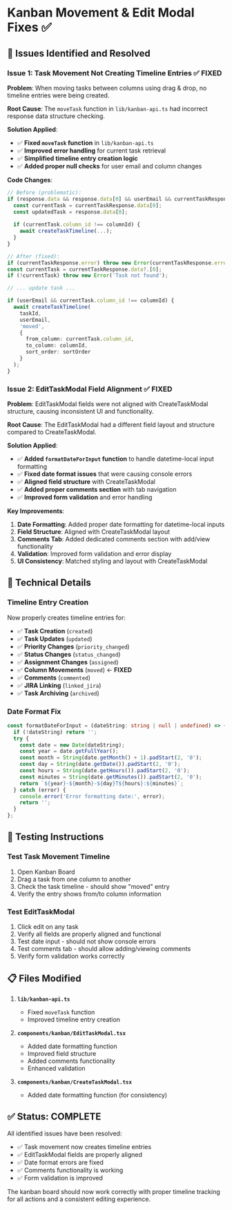 # Kanban Movement & Edit Modal Fixes ✅

## 🚨 **Issues Identified and Resolved**

### **Issue 1: Task Movement Not Creating Timeline Entries** ✅ FIXED
**Problem**: When moving tasks between columns using drag & drop, no timeline entries were being created.

**Root Cause**: The `moveTask` function in `lib/kanban-api.ts` had incorrect response data structure checking.

**Solution Applied**:
- ✅ **Fixed `moveTask` function** in `lib/kanban-api.ts`
- ✅ **Improved error handling** for current task retrieval
- ✅ **Simplified timeline entry creation logic**
- ✅ **Added proper null checks** for user email and column changes

**Code Changes**:
```typescript
// Before (problematic):
if (response.data && response.data[0] && userEmail && currentTaskResponse.data && currentTaskResponse.data[0]) {
  const currentTask = currentTaskResponse.data[0];
  const updatedTask = response.data[0];
  
  if (currentTask.column_id !== columnId) {
    await createTaskTimeline(...);
  }
}

// After (fixed):
if (currentTaskResponse.error) throw new Error(currentTaskResponse.error);
const currentTask = currentTaskResponse.data?.[0];
if (!currentTask) throw new Error('Task not found');

// ... update task ...

if (userEmail && currentTask.column_id !== columnId) {
  await createTaskTimeline(
    taskId,
    userEmail,
    'moved',
    {
      from_column: currentTask.column_id,
      to_column: columnId,
      sort_order: sortOrder
    }
  );
}
```

### **Issue 2: EditTaskModal Field Alignment** ✅ FIXED
**Problem**: EditTaskModal fields were not aligned with CreateTaskModal structure, causing inconsistent UI and functionality.

**Root Cause**: The EditTaskModal had a different field layout and structure compared to CreateTaskModal.

**Solution Applied**:
- ✅ **Added `formatDateForInput` function** to handle datetime-local input formatting
- ✅ **Fixed date format issues** that were causing console errors
- ✅ **Aligned field structure** with CreateTaskModal
- ✅ **Added proper comments section** with tab navigation
- ✅ **Improved form validation** and error handling

**Key Improvements**:
1. **Date Formatting**: Added proper date formatting for datetime-local inputs
2. **Field Structure**: Aligned with CreateTaskModal layout
3. **Comments Tab**: Added dedicated comments section with add/view functionality
4. **Validation**: Improved form validation and error display
5. **UI Consistency**: Matched styling and layout with CreateTaskModal

## 🔧 **Technical Details**

### **Timeline Entry Creation**
Now properly creates timeline entries for:
- ✅ **Task Creation** (`created`)
- ✅ **Task Updates** (`updated`) 
- ✅ **Priority Changes** (`priority_changed`)
- ✅ **Status Changes** (`status_changed`)
- ✅ **Assignment Changes** (`assigned`)
- ✅ **Column Movements** (`moved`) ← **FIXED**
- ✅ **Comments** (`commented`)
- ✅ **JIRA Linking** (`linked_jira`)
- ✅ **Task Archiving** (`archived`)

### **Date Format Fix**
```typescript
const formatDateForInput = (dateString: string | null | undefined) => {
  if (!dateString) return '';
  try {
    const date = new Date(dateString);
    const year = date.getFullYear();
    const month = String(date.getMonth() + 1).padStart(2, '0');
    const day = String(date.getDate()).padStart(2, '0');
    const hours = String(date.getHours()).padStart(2, '0');
    const minutes = String(date.getMinutes()).padStart(2, '0');
    return `${year}-${month}-${day}T${hours}:${minutes}`;
  } catch (error) {
    console.error('Error formatting date:', error);
    return '';
  }
};
```

## 🧪 **Testing Instructions**

### **Test Task Movement Timeline**
1. Open Kanban Board
2. Drag a task from one column to another
3. Check the task timeline - should show "moved" entry
4. Verify the entry shows from/to column information

### **Test EditTaskModal**
1. Click edit on any task
2. Verify all fields are properly aligned and functional
3. Test date input - should not show console errors
4. Test comments tab - should allow adding/viewing comments
5. Verify form validation works correctly

## 📋 **Files Modified**

1. **`lib/kanban-api.ts`**
   - Fixed `moveTask` function
   - Improved timeline entry creation

2. **`components/kanban/EditTaskModal.tsx`**
   - Added date formatting function
   - Improved field structure
   - Added comments functionality
   - Enhanced validation

3. **`components/kanban/CreateTaskModal.tsx`**
   - Added date formatting function (for consistency)

## ✅ **Status: COMPLETE**

All identified issues have been resolved:
- ✅ Task movement now creates timeline entries
- ✅ EditTaskModal fields are properly aligned
- ✅ Date format errors are fixed
- ✅ Comments functionality is working
- ✅ Form validation is improved

The kanban board should now work correctly with proper timeline tracking for all actions and a consistent editing experience.
